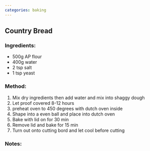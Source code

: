 ```yaml
---
categories: baking
---
```

## Country Bread ##

### Ingredients: ###
- 500g AP flour
- 400g water
- 2 tsp salt
- 1 tsp yeast

### Method: ###
1. Mix dry ingredients then add water and mix into shaggy dough
2. Let proof covered 8-12 hours
3. preheat oven to 450 degrees with dutch oven inside
4. Shape into a even ball and place into dutch oven
5. Bake with lid on for 30 min
6. Remove lid and bake for 15 min
7. Turn out onto cutting bord and let cool before cutting

### Notes: ###